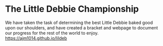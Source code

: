 # The Little Debbie Championship

We have taken the task of determining the best Little Debbie baked good upon our shoulders, and have created a bracket and webpage to document our progress for the rest of the world to enjoy.
https://ajm1014.github.io/lildeb
